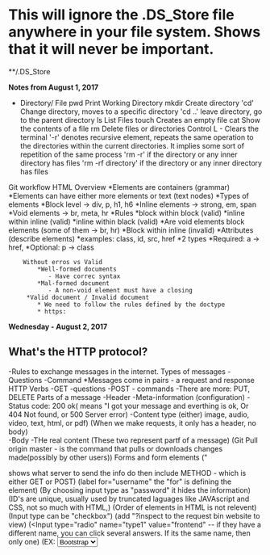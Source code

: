 # This will ignore the .DS_Store file anywhere in your file system. Shows that it will never be important.
**/.DS_Store

**Notes from August 1, 2017**

* Directory/ File
    pwd     Print Working Directory
    mkdir   Create directory
    'cd'    Change directory, moves to a specific directory
    'cd ..' leave directory, go to the parent directory
    ls      List Files
    touch   Creates an empty file
    cat     Show the contents of a file
    rm      Delete files or directories
    Control L - Clears the terminal
    '-r'    denotes recursive element,
            repeats the same operation to the directories within the current directories.
            It implies some sort of repetition of the same process
    'rm -r' if the directory or any inner directory has files
    'rm -rf directory' if the directory or any inner directory has files

Git workflow
HTML Overview
    *Elements are containers (grammar)
        *Elements can have either more elements or text (text nodes)
        *Types of elements
            *Block level -> div, p, h1, h6
            *Inline elements -> strong, em, span
            *Void elements -> br, meta, hr
        *Rules
            *block within block (valid)
            *inline within inline (valid)
            *inline within black (valid)
            *Are void elements block elements (some of them -> br, hr) 
            *Block within inline (invalid)
        *Attributes (describe elements)
            *examples: class, id, src, href
            *2 types
                *Required: a -> href, 
                *Optional: p -> class
              
              
        Without erros vs Valid
            *Well-formed documents
               - Have correc syntax
            *Mal-formed document
               - A non-void element must have a closing
         *Valid document / Invalid document
            * We need to follow the rules defined by the doctype
            * https:
            
**Wednesday - August 2, 2017**
## What's the HTTP protocol?
   -Rules to exchange messages in the internet.
    Types of messages
        -Questions
        -Command
    *Messages come in pairs - a request and response
    HTTP Verbs
        -GET -questions
        -POST - commands
        -There are more: PUT, DELETE
    Parts of a message
        -Header
            -Meta-information (configuration)
                -Status code: 200 ok( means "I got your message and everthing is ok,
                Or 404 Not found, or 500 Server error)
                -Content type (either) image, audio, video, text, html, or pdf)
    (When we make requests, it only has a header, no body)  
   -Body
         -THe real content
        (These two represent partf of a message)
        (Git Pull origin master - is the command that pulls or downloads changes made(possibly by other users))
    Forms and form elements
    ("<form action> shows what server to send the info do
    then include METHOD - which is either GET or POST)
    (label for="username" the "for" is defining the element)
    <!-- All form elements need a name or they will be ignored by the server -->
   (By choosing input type as "password" it hides the information)
   (ID's are unique, usually used by truncated laguages like JAVAscript and CSS, not so much with HTML,)
   (Order of elements in HTML is not relevent)
   (Input type can be "checkbox")
   (add "?inspect to the request bin website to view)
   (<Input type="radio" name="type1" value="frontend"
   -- if they have a different name, you can click several answers.  If its the same name, then only one)
   (EX: <select name="framework" id="framework -- if you include 'multiple' right here, it allows several.">
        <option value="bootstrap">Bootstrap</option>)
        *Don't forget that "Select" is a dropdown box.
        "Disabled" and "readonly" are an attributes put in the input element"
        Disabled makes the box grayed out.
        Readonly makes certain text always there. Doesn't allow you to type in.
    Inspecting form values in RequestBin
    -https://requestb

GIT WORKFLOW    
    'git status
    git add filename
        "git add ." This adds everything in the current directory but deleted files
        "git add -A" This adds everything including ignored files.
        "git commit --amend -m" (basically rewrites the last commit)
   
       
     git log to see your new commit
     git push origin master
     man git - manual git
            
   Notes on CSS August 2, 2017 - Afternoon
   
 Inline styling is discouraged. ie: <h1 style="color: blue; font: 12px">
 Better is: <style>
                .fancy-header {
                    color: blue;
                    text-decoration: underline;
                    }
            </style>
            </head>
            <body>
                <h1 class="fancy-header">I've got style</h1>
            
            
 HOW TO DO CSS:
 
    <link rel="stylesheet" href="forms.css">
   Link always goes in the <head></head> section.
   To create notes in CSS, use /**/.  /* make your notes like this.*/
   In CSS, class selectors have priority over basic selector.  
   Basic Selector
   ex:
    selector{
        property1; value;
        property2; value;
        }
        
   Multiple Selectors:
    ex: if you want several headings to be the same
    ex: h1, h2 {
               color: red:
               }
    
   Combining Classes
   Target a group of elements and items with a specific id.
    EX:
    .fancy-header
    
    .extra-large
    
  Use a <class ID> to make something really specific.
  ex: in css write: #name {
                        color: green;
                        }
       * This makes sure that only the name is green regardless of where it it placed or if it's in a header.    
    Ids are more specific than classes in CSS
    
  Direct- Child
  If they are both in the same div, there is a direct child and they will be affected, 
  --UNLESS it is written like this= #personal>h2 {
                                        color:yellow;
                                        }
                                        
     #top:hover{
        text-decoration:none;
        
        Changes the state of the mouse hoving over a link or other item.
        
 **August 3, 2017**
 
 ID selectors take priority over element selectors.  Class selectors are in the middle.
 
 Pseudo-classes
 Activates when you do a certain action.  Becomes interactive with user interaction.
 These are:
 Link
 Visited
 Hover
 Active
 
 These are typically used with anchors.
 
 Properties:
 Colors
 Text
 Font
 Backgrounds
 Lists
 Tables
 
 This would look something like:
 
 a:visited {
    color: purple;
    }
    
    Or 
    
 a:hover {
    background-color: gray
        }
     
     
 
 To remove bullets in CSS:
    ul{
       list-style-type:none;
       }
 body {
    background-color: #E6ECF0
    
 a {
    color:
    }
 
 **"Class" and "panel" are comment names for columns in html"
 
 When you see repetition, remove it.
 
 use a comma if using the same rule.
 
 Go to www.w3schools.com --> to find code for "rounded corners" or other css data.
 
 www.caiuse.com --> Come to this site to verify that you can use code from w3schools.
 
 To make a cute "twitter-like" button:
 
 button {
    font-weight: bold;
    border-radius: 15px;
    border: 1px solid #3B94D9;
    
  ( to make classes to distinguish the different types of buttons:)
  
  .highlight {
    background-color: #B94D9;
    color: 3fff;
    }
   .regular {
        background-color: #fff;
        color: #3B94D9
            }
   Then in html file, change it from <button> to <button class="highlight"> or <button class="regular">
   
   To change input, as in "search twitter," do the following:
   
   input {
    border-radius: 15 px;
    border:
    background-color:
    background-image: url ("http://via.placeholder.com/10x10);
    background-repeat: no-repeat;
    background-position: right
  
  To change navigation links:
  Make a class:
  .nav-item {
            font-weight:
            color:
            text-decoration:
      
  To make a background image:
  .hero {
    /*relative path*/
  background-image: url("../imgs/background.jpeg")      
            
            
            Then change in html <a href="#"> to <a href="#" class="nav-item"
            
  To make a circle, make the border radius larger, Luis used 100px to make a circle.
  
  One more service for images is placeholder.com
  Monospace fonts are typically used in terminals.
  Glyph - is how the letter or font will look in the computer.
  
  *Using google fonts*
    Select a font
    
 In the META section, put link to the font before the stylesheet.
  
 In css, to make a selector that uses all anchor elements, use "a".
 
 #container h1.fancy-header {
 }
 This is an example of order placement.
 
 Command + I = Opens the counsole
 
 To Make a background image in css:
 .body {
 background-image:url ("../imgs/background.jpeg")
 }
 
 If background image won't or can't load, then the background color will show.
 
 
 THis is an example of a pseudo-file:
 a:active {
    color: red;
 }
 
 
   ** fyi, ID's should not be numbers.**
   
 **August 3, 2017 - Notes on Box Model:
 
 How to creat boxes:
 In body (of HTML):
 
 <div id="box1" class="boxes"></div>
 
 Boxes need a value to exist. This means it will not show much unless it has a value and a border.
 You can style in the html style section located in the <head></head>, but it is better to put in the css. 
 
 
 in <style>
    .boxes {
        width: 200px
        height:
        background-color:
        padding:
        border:
        margin
    
    #box1{
        margin-bottom: 5px;
        
       
 __________________________________________________________________________
 
 Friday August 4, 2017